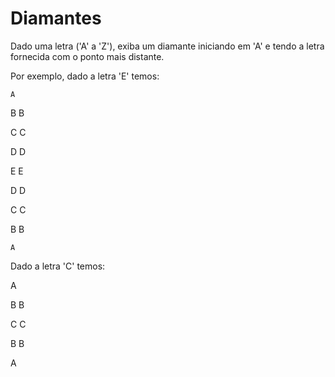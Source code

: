 # Diamantes

Dado uma letra ('A' a 'Z'), exiba um diamante iniciando em 'A' e tendo a letra fornecida com o ponto mais distante.

Por exemplo, dado a letra 'E' temos:

    A   

   B B

  C   C

 D     D

E       E 

 D     D 

  C   C

   B B

    A


Dado a letra 'C' temos:

  A

 B B

C   C

 B B

  A  